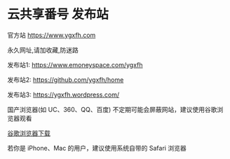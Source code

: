 # 云共享番号 发布站
<p>官方站 <a href="https://www.ygxfh.com" rel="nofollow">https://www.ygxfh.com</a></p>
<p>永久网址,请加收藏,防迷路</p>
<p>发布站1: <a href="https://www.emoneyspace.com/ygxfh" rel="nofollow">https://www.emoneyspace.com/ygxfh</a></p>
<p>发布站2: <a href="https://github.com/ygxfh/home">https://github.com/ygxfh/home</a></p>
<p>发布站3: <a href="https://ygxfh.wordpress.com/">https://ygxfh.wordpress.com/</a></p>
<p>国产浏览器(如 UC、360、QQ、百度) 不定期可能会屏蔽网站，建议使用谷歌浏览器观看</p>
<p><a href="https://www.google.cn/chrome" title="谷歌浏览器" rel="nofollow" target="_blank">谷歌浏览器下载</a></p>
<p>若你是 iPhone、Mac 的用户，建议使用系统自带的 Safari 浏览器</p>
